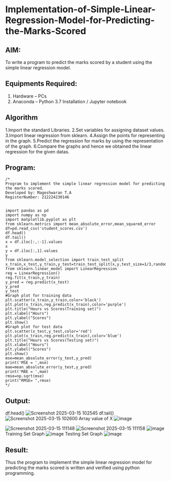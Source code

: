 # Implementation-of-Simple-Linear-Regression-Model-for-Predicting-the-Marks-Scored

## AIM:
To write a program to predict the marks scored by a student using the simple linear regression model.

## Equipments Required:
1. Hardware – PCs
2. Anaconda – Python 3.7 Installation / Jupyter notebook

## Algorithm
1.Import the standard Libraries. 
2.Set variables for assigning dataset values. 
3.Import linear regression from sklearn. 
4.Assign the points for representing in the graph. 
5.Predict the regression for marks by using the representation of the graph. 
6.Compare the graphs and hence we obtained the linear regression for the given datas.

## Program:
```
/*
Program to implement the simple linear regression model for predicting the marks scored.
Developed by: Mageshwaran T.A
RegisterNumber: 212224230146 


import pandas as pd
import numpy as np
import matplotlib.pyplot as plt
from sklearn.metrics import mean_absolute_error,mean_squared_error
df=pd.read_csv('student_scores.csv')
df.head()
df.tail()
x = df.iloc[:,:-1].values
x
y = df.iloc[:,1].values
y
from sklearn.model_selection import train_test_split
x_train,x_test,y_train,y_test=train_test_split(x,y,test_size=1/3,random_state=0)
from sklearn.linear_model import LinearRegression
reg = LinearRegression()
reg.fit(x_train,y_train)
y_pred = reg.predict(x_test)
y_pred
y_test
#Graph plot for training data
plt.scatter(x_train,y_train,color='black')
plt.plot(x_train,reg.predict(x_train),color='purple')
plt.title("Hours vs Scores(Training set)")
plt.xlabel("Hours")
plt.ylabel("Scores")
plt.show()
#Graph plot for test data
plt.scatter(x_test,y_test,color='red')
plt.plot(x_train,reg.predict(x_train),color='blue')
plt.title("Hours vs Scores(Testing set)")
plt.xlabel("Hours")
plt.ylabel("Scores")
plt.show()
mse=mean_absolute_error(y_test,y_pred)
print('MSE = ',mse)
mae=mean_absolute_error(y_test,y_pred)
print('MAE = ',mae)
rmse=np.sqrt(mse)
print("RMSE= ",rmse)
*/
```
## Output:

df.head()
![Screenshot 2025-03-15 102545](https://github.com/user-attachments/assets/b0ad99e3-a196-4531-8689-e59a0204782b)
df.tail()
![Screenshot 2025-03-15 102600](https://github.com/user-attachments/assets/6c2fb45d-a36e-4346-b356-ba8e30e42086)
Array value of X
![image](https://github.com/user-attachments/assets/af3ccc5a-7bdd-406f-ab57-11f98e3ce636)

![Screenshot 2025-03-15 111148](https://github.com/user-attachments/assets/fc3960d6-5d8a-457f-93cc-a0114cce85c0)
![Screenshot 2025-03-15 111158](https://github.com/user-attachments/assets/a37615a3-e507-4718-8bd9-95d4eb02c842)
![image](https://github.com/user-attachments/assets/a2312ccd-32c8-404d-9813-2742a51aa01c)
Training Set Graph
![image](https://github.com/user-attachments/assets/44fe5899-12f7-4878-b1ed-0113d933f069)
Testing Set Graph
![image](https://github.com/user-attachments/assets/3a94b6cb-bc22-44f5-be48-a82997b2559a)




## Result:
Thus the program to implement the simple linear regression model for predicting the marks scored is written and verified using python programming.
